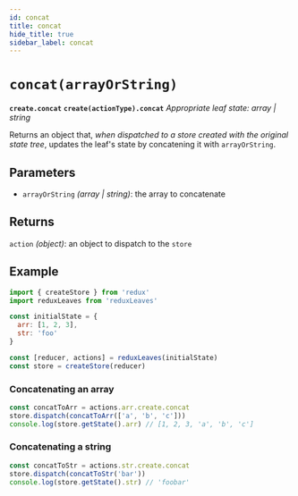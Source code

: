 ```yaml
---
id: concat
title: concat
hide_title: true
sidebar_label: concat
---
```


# `concat(arrayOrString)`
**`create.concat`**
**`create(actionType).concat`**
*Appropriate leaf state: array | string*

Returns an object that, *when dispatched to a store created with the original state tree*, updates the leaf's state by concatening it with `arrayOrString`.

## Parameters
- `arrayOrString` *(array | string)*: the array to concatenate

## Returns
`action` *(object)*: an object to dispatch to the `store`

## Example
```js
import { createStore } from 'redux'
import reduxLeaves from 'reduxLeaves'

const initialState = {
  arr: [1, 2, 3],
  str: 'foo'
}

const [reducer, actions] = reduxLeaves(initialState)
const store = createStore(reducer)
```

### Concatenating an array
```js
const concatToArr = actions.arr.create.concat
store.dispatch(concatToArr(['a', 'b', 'c']))
console.log(store.getState().arr) // [1, 2, 3, 'a', 'b', 'c']
```

### Concatenating a string
```js
const concatToStr = actions.str.create.concat
store.dispatch(concatToStr('bar'))
console.log(store.getState().str) // 'foobar'
```

